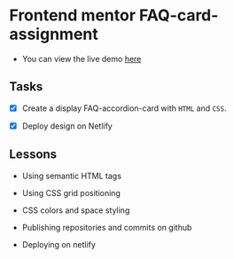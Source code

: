 
# Frontend mentor FAQ-card-assignment

- You can view the live demo [here](https://hopemurithi-faq-accordion.netlify.app/)

## Tasks

- [x] Create a display FAQ-accordion-card with `HTML` and `CSS`.

- [x] Deploy design on Netlify


## Lessons 

- Using semantic HTML tags

- Using CSS grid positioning

- CSS colors and space styling

- Publishing repositories and commits  on github

- Deploying on netlify
